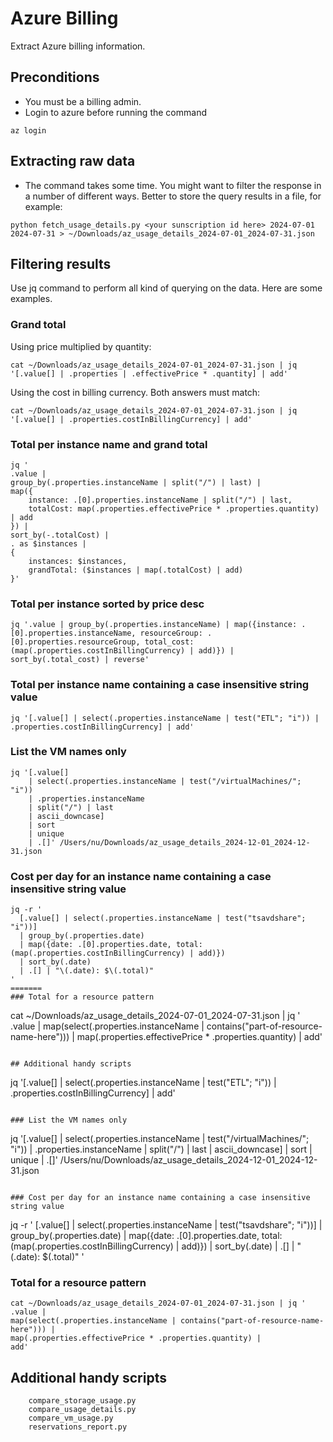 # Azure Billing
Extract Azure billing information.

## Preconditions
- You must be a billing admin.
- Login to azure before running the command
```
az login
```

## Extracting raw data
- The command takes some time. You might want to filter the response in a number of different ways. Better to store the query results in a file, for example:
```
python fetch_usage_details.py <your sunscription id here> 2024-07-01 2024-07-31 > ~/Downloads/az_usage_details_2024-07-01_2024-07-31.json
```

## Filtering results
Use jq command to perform all kind of querying on the data. Here are some examples.

### Grand total
Using price multiplied by quantity:
```
cat ~/Downloads/az_usage_details_2024-07-01_2024-07-31.json | jq '[.value[] | .properties | .effectivePrice * .quantity] | add'
```
Using the cost in billing currency. Both answers must match:
```
cat ~/Downloads/az_usage_details_2024-07-01_2024-07-31.json | jq '[.value[] | .properties.costInBillingCurrency] | add'
```

### Total per instance name and grand total
```
jq '
.value |
group_by(.properties.instanceName | split("/") | last) |
map({
    instance: .[0].properties.instanceName | split("/") | last,
    totalCost: map(.properties.effectivePrice * .properties.quantity) | add
}) |
sort_by(-.totalCost) |
. as $instances |
{
    instances: $instances,
    grandTotal: ($instances | map(.totalCost) | add)
}'
```
### Total per instance sorted by price desc
```
jq '.value | group_by(.properties.instanceName) | map({instance: .[0].properties.instanceName, resourceGroup: .[0].properties.resourceGroup, total_cost: (map(.properties.costInBillingCurrency) | add)}) | sort_by(.total_cost) | reverse'
```

### Total per instance name containing a case insensitive string value
```
jq '[.value[] | select(.properties.instanceName | test("ETL"; "i")) | .properties.costInBillingCurrency] | add'
```

### List the VM names only
```
jq '[.value[]
    | select(.properties.instanceName | test("/virtualMachines/"; "i"))
    | .properties.instanceName
    | split("/") | last
    | ascii_downcase]
    | sort
    | unique
    | .[]' /Users/nu/Downloads/az_usage_details_2024-12-01_2024-12-31.json
```

### Cost per day for an instance name containing a case insensitive string value
```
jq -r '
  [.value[] | select(.properties.instanceName | test("tsavdshare"; "i"))]
  | group_by(.properties.date)
  | map({date: .[0].properties.date, total: (map(.properties.costInBillingCurrency) | add)})
  | sort_by(.date)
  | .[] | "\(.date): $\(.total)"
'
=======
### Total for a resource pattern
```
cat ~/Downloads/az_usage_details_2024-07-01_2024-07-31.json | jq '
.value | 
map(select(.properties.instanceName | contains("part-of-resource-name-here"))) |
map(.properties.effectivePrice * .properties.quantity) | 
add'
```

## Additional handy scripts
```
jq '[.value[] | select(.properties.instanceName | test("ETL"; "i")) | .properties.costInBillingCurrency] | add'
```

### List the VM names only
```
jq '[.value[]
    | select(.properties.instanceName | test("/virtualMachines/"; "i"))
    | .properties.instanceName
    | split("/") | last
    | ascii_downcase]
    | sort
    | unique
    | .[]' /Users/nu/Downloads/az_usage_details_2024-12-01_2024-12-31.json
```

### Cost per day for an instance name containing a case insensitive string value
```
jq -r '
  [.value[] | select(.properties.instanceName | test("tsavdshare"; "i"))]
  | group_by(.properties.date)
  | map({date: .[0].properties.date, total: (map(.properties.costInBillingCurrency) | add)})
  | sort_by(.date)
  | .[] | "\(.date): $\(.total)"
'
### Total for a resource pattern
```
cat ~/Downloads/az_usage_details_2024-07-01_2024-07-31.json | jq '
.value | 
map(select(.properties.instanceName | contains("part-of-resource-name-here"))) |
map(.properties.effectivePrice * .properties.quantity) | 
add'
```

## Additional handy scripts
```
	compare_storage_usage.py
	compare_usage_details.py
	compare_vm_usage.py
	reservations_report.py
```
